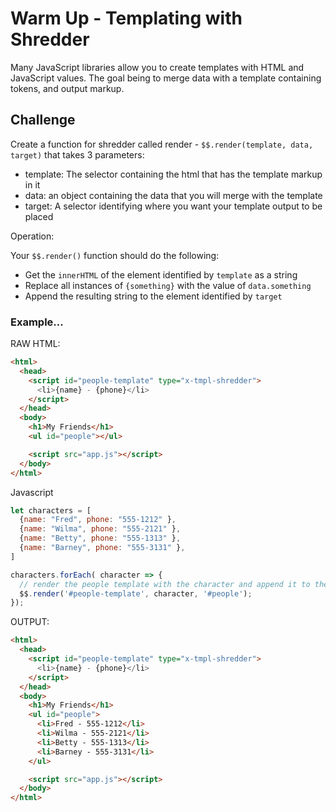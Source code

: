 # Warm Up - Templating with Shredder

Many JavaScript libraries allow you to create templates with HTML and JavaScript values.  The goal being to merge data with a template containing tokens, and output markup.

## Challenge

Create a function for shredder called render - `$$.render(template, data, target)` that takes 3 parameters:

- template: The selector containing the html that has the template markup in it
- data: an object containing the data that you will merge with the template
- target: A selector identifying where you want your template output to be placed

Operation:

Your `$$.render()` function should do the following:

- Get the `innerHTML` of the element identified by `template` as a string
- Replace all instances of `{something}` with the value of `data.something`
- Append the resulting string to the element identified by `target`

### Example...

RAW HTML:

```html
<html>
  <head>
    <script id="people-template" type="x-tmpl-shredder">
      <li>{name} - {phone}</li>
    </script>
  </head>
  <body>
    <h1>My Friends</h1>
    <ul id="people"></ul>

    <script src="app.js"></script>
  </body>
</html>
```

Javascript

```javascript
let characters = [
  {name: "Fred", phone: "555-1212" },
  {name: "Wilma", phone: "555-2121" },
  {name: "Betty", phone: "555-1313" },
  {name: "Barney", phone: "555-3131" },
]

characters.forEach( character => {
  // render the people template with the character and append it to the people
  $$.render('#people-template', character, '#people');
});
```

OUTPUT:

```html
<html>
  <head>
    <script id="people-template" type="x-tmpl-shredder">
      <li>{name} - {phone}</li>
    </script>
  </head>
  <body>
    <h1>My Friends</h1>
    <ul id="people">
      <li>Fred - 555-1212</li>
      <li>Wilma - 555-2121</li>
      <li>Betty - 555-1313</li>
      <li>Barney - 555-3131</li>
    </ul>

    <script src="app.js"></script>
  </body>
</html>
```
